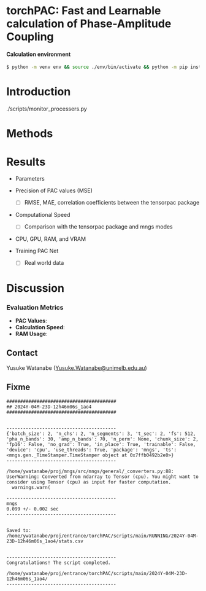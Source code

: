 # torchPAC: Fast and Learnable calculation of Phase-Amplitude Coupling

#### Calculation environment
```bash
$ python -m venv env && source ./env/bin/activate && python -m pip install -U pip && pip install -r requirements.txt
```

# Introduction

./scripts/monitor_processers.py

# Methods
<!-- - Implementation explanations
 !--   - [ ] Bandpass Filtering
 !--   - [ ] Hilbert Transformation
 !--   - [ ] Mutual Index -->
  
<!-- - Machine Specs
 !--   - [x] Rocky Linux v9.3
 !--       - [x] kernel version: 5.14.0-362.24.1.el9_3.x86_64
 !--   - [x] CPU: AMD Ryzen 9 7950X 16-Core Processor
 !--   - [x] GPU: NVIDIA GeForce RTX 4090
 !--   - [`./scripts/resource_info/resource_info.yaml`](./scripts/resource_info/resource_info.yaml) -->

<!-- - [ ] Data Preparation
 !--   - [x] Synthetic Signals
 !--     - mngs.dsp.demo_sig("pac")
 !--     - mngs.dsp.demo_sig("tensorpac")
 !--   - [ ] **Real Neuronal Signals** -->

# Results
- Parameters

- Precision of PAC values (MSE)
  - [ ] RMSE, MAE, correlation coefficients between the tensorpac package
  
- Computational Speed
  - [ ] Comparison with the tensorpac package and mngs modes

- CPU, GPU, RAM, and VRAM

  
- Training PAC Net
  - [ ] Real world data

# Discussion


### Evaluation Metrics

- **PAC Values**: 
- **Calculation Speed**: 
- **RAM Usage**: 

## Contact
Yusuke Watanabe (Yusuke.Watanabe@unimelb.edu.au)


## Fixme
```
########################################
## 2024Y-04M-23D-12h46m06s_1ao4
########################################


----------------------------------------
{'batch_size': 2, 'n_chs': 2, 'n_segments': 3, 't_sec': 2, 'fs': 512, 'pha_n_bands': 30, 'amp_n_bands': 70, 'n_perm': None, 'chunk_size': 2, 'fp16': False, 'no_grad': True, 'in_place': True, 'trainable': False, 'device': 'cpu', 'use_threads': True, 'package': 'mngs', 'ts': <mngs.gen._TimeStamper.TimeStamper object at 0x7ffb0492b2e0>}
----------------------------------------

/home/ywatanabe/proj/mngs/src/mngs/general/_converters.py:88: UserWarning: Converted from ndarray to Tensor (cpu). You might want to consider using Tensor (cpu) as input for faster computation.
  warnings.warn(

----------------------------------------
mngs
0.099 +/- 0.002 sec
----------------------------------------


Saved to: /home/ywatanabe/proj/entrance/torchPAC/scripts/main/RUNNING/2024Y-04M-23D-12h46m06s_1ao4/stats.csv


----------------------------------------
Congratulations! The script completed.

/home/ywatanabe/proj/entrance/torchPAC/scripts/main/2024Y-04M-23D-12h46m06s_1ao4/
----------------------------------------
```
